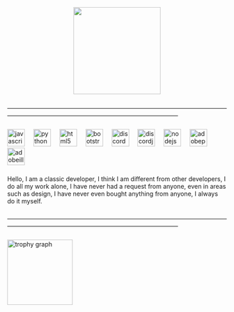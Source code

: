 <div align="center">
  <img height="200" src="https://cdn.discordapp.com/attachments/1034897715978584184/1280602712345677864/B2323aslksz-1.png?ex=66d8adb7&is=66d75c37&hm=8769e2d6c577b0e147e0c6a127f0b4aef52b9075e7c0cbe16b952325bd0b1e8b&"  />
</div>

###

<p align="left">————————————————————————————————————————————————————————————————</p>

###

<div align="left">
  <img src="https://cdn.jsdelivr.net/gh/devicons/devicon/icons/javascript/javascript-original.svg" height="40" alt="javascript logo"  />
  <img width="12" />
  <img src="https://cdn.jsdelivr.net/gh/devicons/devicon/icons/python/python-original.svg" height="40" alt="python logo"  />
  <img width="12" />
  <img src="https://cdn.jsdelivr.net/gh/devicons/devicon/icons/html5/html5-original.svg" height="40" alt="html5 logo"  />
  <img width="12" />
  <img src="https://cdn.jsdelivr.net/gh/devicons/devicon/icons/bootstrap/bootstrap-original.svg" height="40" alt="bootstrap logo"  />
  <img width="12" />
  <img src="https://skillicons.dev/icons?i=discord" height="40" alt="discord logo"  />
  <img width="12" />
  <img src="https://cdn.jsdelivr.net/gh/devicons/devicon/icons/discordjs/discordjs-plain.svg" height="40" alt="discordjs logo"  />
  <img width="12" />
  <img src="https://cdn.jsdelivr.net/gh/devicons/devicon/icons/nodejs/nodejs-original.svg" height="40" alt="nodejs logo"  />
  <img width="12" />
  <img src="https://skillicons.dev/icons?i=ps" height="40" alt="adobephotoshop logo"  />
  <img width="12" />
  <img src="https://skillicons.dev/icons?i=ai" height="40" alt="adobeillustrator logo"  />
</div>

###

<p align="left">Hello, I am a classic developer, I think I am different from other developers, I do all my work alone, I have never had a request from anyone, even in areas such as design, I have never even bought anything from anyone, I always do it myself.</p>

###

<p align="left">————————————————————————————————————————————————————————————————</p>

###

<div align="left">
  <img src="https://github-profile-trophy.vercel.app?username=Erxsdev&theme=darkhub&column=-1&row=1&margin-w=8&margin-h=8&no-bg=true&no-frame=true&order=4" height="150" alt="trophy graph"  />
</div>

###
